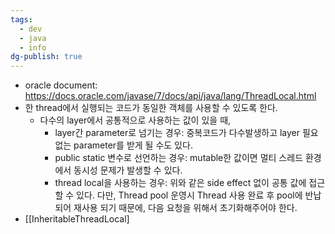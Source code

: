 ```yaml
---
tags:
  - dev
  - java
  - info
dg-publish: true
---
```

- oracle document: https://docs.oracle.com/javase/7/docs/api/java/lang/ThreadLocal.html
- 한 thread에서 실행되는 코드가 동일한 객체를 사용할 수 있도록 한다.
	- 다수의 layer에서 공통적으로 사용하는 값이 있을 때,  
		- layer간 parameter로 넘기는 경우: 중복코드가 다수발생하고 layer 필요 없는 parameter를 받게 될 수도 있다.
		- public static 변수로 선언하는 경우: mutable한 값이면 멀티 스레드 환경에서 동시성 문제가 발생할 수 있다.
		- thread local을 사용하는 경우: 위와 같은 side effect 없이 공통 값에 접근할 수 있다. 다만, Thread pool 운영시 Thread 사용 완료 후 pool에 반납되어 재사용 되기 때문에, 다음 요청을 위해서 초기화해주어야 한다.
- [[InheritableThreadLocal]